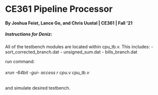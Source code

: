 # CE361 Pipeline Processor
#### By Joshua Feist, Lance Go, and Chris Uustal | CE361 | Fall '21
##### Instructions for Deniz:
All of the testbench modules are located within cpu_tb.v. This includes:
    - sort_corrected_branch.dat
    - unsigned_sum.dat
    - bills_branch.dat

run command:
###### xrun -64bit -gui- access r cpu.v cpu_tb.v

and simulate desired testbench.
